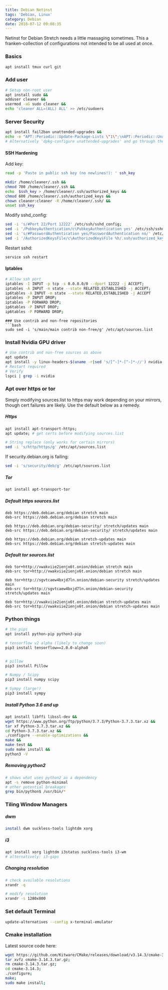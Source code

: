 ```yaml
---
title: Debian Netinst
tags: 'Debian, Linux'
category: Debian
date: 2018-07-12 09:08:35
---
```



Netinst for Debian Stretch needs a little massaging sometimes. This a franken-collection of configurations not intended to be all used at once.

<!--more-->
### Basics
```bash
apt install tmux curl git
```

### Add user
```bash
# Setup non-root user
apt install sudo && 
adduser cleaner &&
usermod -aG sudo cleaner &&
echo 'cleaner ALL=(ALL) ALL' >> /etc/sudoers
```

### Server Security
```bash
apt install fail2ban unattended-upgrades &&
echo -e "APT::Periodic::Update-Package-Lists \"1\";\nAPT::Periodic::Unattended-Upgrade \"1\";\n" > /etc/apt/apt.conf.d/20auto-upgrades
# Alternatively 'dpkg-configure unattended-upgrades' and go through the graphical menu
```

#### SSH Hardening
Add key:
```bash
read -p 'Paste in public ssh key (no newlines!): ' ssh_key
```

```bash
mkdir /home/cleaner/.ssh &&
chmod 700 /home/cleaner/.ssh &&
echo  $ssh_key > /home/cleaner/.ssh/authorized_keys &&
chmod 600 /home/cleaner/.ssh/authorized_keys &&
chown cleaner:cleaner -R /home/cleaner/.ssh/ &&
unset ssh_key
```
Modify sshd_config:
```bash
sed -i 's/#Port 22/Port 12222' /etc/ssh/sshd_config;
sed -i '/PubkeyAuthentication/c\PubkeyAuthentication yes' /etc/ssh/sshd_config;
sed -i 's/#PasswordAuthentication yes/PasswordAuthentication no/' /etc/ssh/sshd_config;
sed -i '/AuthorizedKeysFile/c\AuthorizedKeysFile %h/.ssh/authorized_keys' /etc/ssh/sshd_config;
```
Restart sshd:
```bash
service ssh restart
```

#### Iptables
```bash
# Allow ssh port
iptables -I INPUT -p tcp -s 0.0.0.0/0 --dport 12222 -j ACCEPT;
iptables -A INPUT -m state --state RELATED,ESTABLISHED -j ACCEPT;
ip6tables -A INPUT -m state --state RELATED,ESTABLISHED -j ACCEPT
iptables -P INPUT DROP;
iptables -P FORWARD DROP;
ip6tables -P INPUT DROP;
ip6tables -P FORWARD DROP;
```


```
### Use contrib and non-free repositories
```bash
sudo sed -i 's/main/main contrib non-free/g' /etc/apt/sources.list
```

### Install Nvidia GPU driver
```bash
# Use contrib and non-free sources as above
apt update
apt install -y linux-headers-$(uname -r|sed 's/[^-]*-[^-]*-//') nvidia-driver
# Restart required
# Verify
lspci | grep -i nvidia
```

### Apt over https or tor
Simply modifying sources.list to https may work depending on your mirrors, though cert failures are likely.
Use the default below as a remedy.

##### Https
```bash
apt install apt-transport-https;
apt update; # get certs before modifying sources.list
```
```bash
# String replace (only works for certain mirrors)
sed -i 's/http/https/g' /etc/apt/sources.list
```

If security.debian.org is failing:

```bash
sed -i 's/security/deb/g' /etc/apt/sources.list
```

##### Tor

```bash
apt install apt-transport-tor
```

##### Default https sources.list
```text
deb https://deb.debian.org/debian stretch main
deb-src https://deb.debian.org/debian stretch main

deb https://deb.debian.org/debian-security/ stretch/updates main
deb-src https://deb.debian.org/debian-security/ stretch/updates main

deb https://deb.debian.org/debian stretch-updates main
deb-src https://deb.debian.org/debian stretch-updates main
```

##### Default tor sources.list
```text
deb tor+http://vwakviie2ienjx6t.onion/debian stretch main
deb-src tor+http://vwakviie2ienjx6t.onion/debian stretch main

deb tor+http://sgvtcaew4bxjd7ln.onion/debian-security stretch/updates main
deb-src tor+http://sgvtcaew4bxjd7ln.onion/debian-security stretch/updates main

deb tor+http://vwakviie2ienjx6t.onion/debian stretch-updates main
deb-src tor+http://vwakviie2ienjx6t.onion/debian stretch-updates main
```


### Python things
```bash
# the pips
apt install python-pip python3-pip

# tensorflow v2 alpha (likely to change soon)
pip3 install tensorflow==2.0.0-alpha0 


# pillow
pip3 install Pillow

# Numpy / Scipy 
pip3 install numpy scipy 

# Sympy (large!)
pip3 install sympy

```

##### Install Python 3.6 and up
```bash
apt install libffi libssl-dev &&
wget https://www.python.org/ftp/python/3.7.3/Python-3.7.3.tar.xz &&
tar xf Python-3.7.3.tar.xz &&
cd Python-3.7.3.tar.xz &&
./configure --enable-optimizations && 
make &&
make test &&
sudo make install &&
python3 -V
```

##### Removing python2
```bash
# shows what uses python2 as a dependency
apt -s remove python-minimal
# other potential breakages
grep bin/python$ /usr/bin/*
```

### Tiling Window Managers

##### dwm
```bash
install dwm suckless-tools lightdm xorg
```

##### i3
```bash
apt install xorg lightdm i3status suckless-tools i3-wm
# alternatively: i3-gaps
```

##### Changing resolution
```bash
# check available resolutions
xrandr -q

# modify resolution
xrandr -s 1280x800
```
### Set default Terminal
```bash
update-alternatives --config x-terminal-emulator
```

### Cmake installation
Latest source code here: 
```bash
wget https://github.com/Kitware/CMake/releases/download/v3.14.3/cmake-3.14.3.tar.gz;
tar xvfz cmake-3.14.3.tar.gz;
rm cmake-3.14.3.tar.gz;
cd cmake-3.14.3;
./configure;
make;
sudo make install;
```
